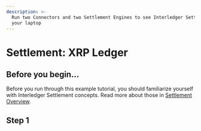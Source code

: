 ```yaml
---
description: >-
  Run two Connectors and two Settlement Engines to see Interledger Settlement on
  your laptop
---
```


# Settlement: XRP Ledger

## Before you begin...

Before you run through this example tutorial, you should familiarize yourself with Interledger Settlement concepts. Read more about those in [Settlement Overview](../concepts/settlement-xrp-ledger.md#overview).

## Step 1
